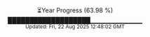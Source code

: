 <p align="center">
⏳Year Progress (63.98 %) <br>
███████████████████▁▁▁▁▁▁▁▁▁▁▁ <br>
<sub>Updated: Fri, 22 Aug 2025 12:48:02 GMT</sub>
</p>

